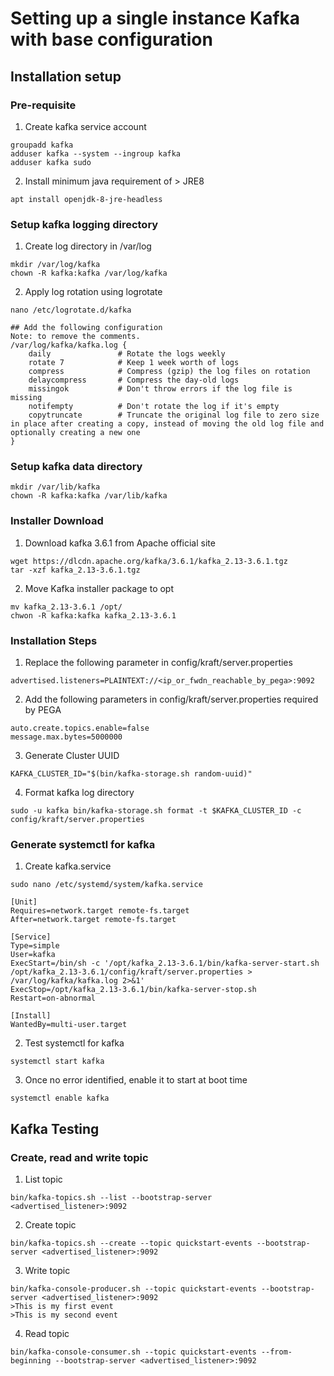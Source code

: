 # Setting up a single instance Kafka with base configuration

## Installation setup

### Pre-requisite

1. Create kafka service account
```
groupadd kafka
adduser kafka --system --ingroup kafka
adduser kafka sudo
```

2. Install minimum java requirement of > JRE8
```
apt install openjdk-8-jre-headless
```

### Setup kafka logging directory
1. Create log directory in /var/log
```
mkdir /var/log/kafka
chown -R kafka:kafka /var/log/kafka
```

2. Apply log rotation using logrotate
```
nano /etc/logrotate.d/kafka

## Add the following configuration
Note: to remove the comments.
/var/log/kafka/kafka.log {
    daily               # Rotate the logs weekly
    rotate 7            # Keep 1 week worth of logs
    compress            # Compress (gzip) the log files on rotation
    delaycompress       # Compress the day-old logs
    missingok           # Don't throw errors if the log file is missing
    notifempty          # Don't rotate the log if it's empty
    copytruncate        # Truncate the original log file to zero size in place after creating a copy, instead of moving the old log file and optionally creating a new one
}
```
### Setup kafka data directory
```
mkdir /var/lib/kafka
chown -R kafka:kafka /var/lib/kafka
```

### Installer Download
1. Download kafka 3.6.1 from Apache official site
```
wget https://dlcdn.apache.org/kafka/3.6.1/kafka_2.13-3.6.1.tgz
tar -xzf kafka_2.13-3.6.1.tgz
```
2. Move Kafka installer package to opt
```
mv kafka_2.13-3.6.1 /opt/
chwon -R kafka:kafka kafka_2.13-3.6.1
```

### Installation Steps
1. Replace the following parameter in config/kraft/server.properties
```
advertised.listeners=PLAINTEXT://<ip_or_fwdn_reachable_by_pega>:9092
```
2. Add the following parameters in config/kraft/server.properties required by PEGA
```
auto.create.topics.enable=false
message.max.bytes=5000000
```
3. Generate Cluster UUID 
```
KAFKA_CLUSTER_ID="$(bin/kafka-storage.sh random-uuid)"
```
4. Format kafka log directory
```
sudo -u kafka bin/kafka-storage.sh format -t $KAFKA_CLUSTER_ID -c config/kraft/server.properties
```
### Generate systemctl for kafka
1. Create kafka.service
```
sudo nano /etc/systemd/system/kafka.service
```
```
[Unit]
Requires=network.target remote-fs.target
After=network.target remote-fs.target

[Service]
Type=simple
User=kafka
ExecStart=/bin/sh -c '/opt/kafka_2.13-3.6.1/bin/kafka-server-start.sh /opt/kafka_2.13-3.6.1/config/kraft/server.properties > /var/log/kafka/kafka.log 2>&1'
ExecStop=/opt/kafka_2.13-3.6.1/bin/kafka-server-stop.sh
Restart=on-abnormal

[Install]
WantedBy=multi-user.target
```
2. Test systemctl for kafka
```
systemctl start kafka
```
3. Once no error identified, enable it to start at boot time
```
systemctl enable kafka
```

## Kafka Testing
### Create, read and write topic
1. List topic
```
bin/kafka-topics.sh --list --bootstrap-server <advertised_listener>:9092
```
2. Create topic
```
bin/kafka-topics.sh --create --topic quickstart-events --bootstrap-server <advertised_listener>:9092
```
3. Write topic
```
bin/kafka-console-producer.sh --topic quickstart-events --bootstrap-server <advertised_listener>:9092
>This is my first event
>This is my second event
```
4. Read topic
```
bin/kafka-console-consumer.sh --topic quickstart-events --from-beginning --bootstrap-server <advertised_listener>:9092
```